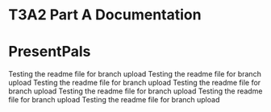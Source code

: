 # T3A2 Part A Documentation
# PresentPals

Testing the readme file for branch upload
Testing the readme file for branch upload
Testing the readme file for branch upload
Testing the readme file for branch upload
Testing the readme file for branch upload
Testing the readme file for branch upload
Testing the readme file for branch upload

